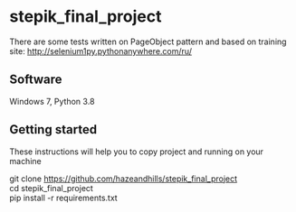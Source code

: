 # stepik_final_project
There are some tests written on PageObject pattern and based on training site: http://selenium1py.pythonanywhere.com/ru/

Software
-----------
Windows 7, Python 3.8

Getting started
-----------
These instructions will help you to copy project and running on your machine 

git clone https://github.com/hazeandhills/stepik_final_project \
cd stepik_final_project \
pip install -r requirements.txt 

